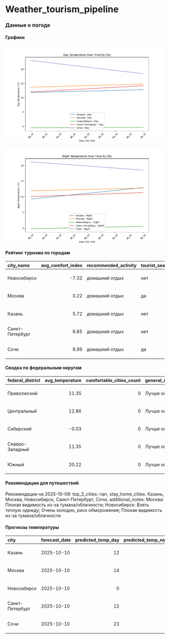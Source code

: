 # Weather_tourism_pipeline

<!-- WEATHER DATA START -->
### Данные о погоде

#### Графики
![Temperature Day](data/visualizations/temperature_day.png)

![Temperature Night](data/visualizations/temperature_night.png)

#### Рейтинг туризма по городам
| city_name       |   avg_comfort_index | recommended_activity   | tourist_season_match   | tourism_season   | tour_recommendation       | as_of_date          |
|:----------------|--------------------:|:-----------------------|:-----------------------|:-----------------|:--------------------------|:--------------------|
| Новосибирск     |               -7.32 | домашний отдых         | нет                    | Июнь-Август      | домашний отдых вне сезона | 2025-10-09 15:00:00 |
| Москва          |                0.22 | домашний отдых         | да                     | Круглогодично    | домашний отдых в сезон    | 2025-10-09 15:00:00 |
| Казань          |                5.72 | домашний отдых         | нет                    | Май-Сентябрь     | домашний отдых вне сезона | 2025-10-09 15:00:00 |
| Санкт-Петербург |                6.85 | домашний отдых         | нет                    | Май-Сентябрь     | домашний отдых вне сезона | 2025-10-09 15:00:00 |
| Сочи            |                6.99 | домашний отдых         | да                     | Май-Октябрь      | домашний отдых в сезон    | 2025-10-09 15:00:00 |

#### Сводка по федеральным округам
| federal_district   |   avg_temperature |   comfortable_cities_count | general_recommendation   | as_of_date          |
|:-------------------|------------------:|---------------------------:|:-------------------------|:--------------------|
| Приволжский        |             11.35 |                          0 | Лучше остаться дома      | 2025-10-09 15:00:00 |
| Центральный        |             12.86 |                          0 | Лучше остаться дома      | 2025-10-09 15:00:00 |
| Сибирский          |             -0.03 |                          0 | Лучше остаться дома      | 2025-10-09 15:00:00 |
| Северо-Западный    |             11.35 |                          0 | Лучше остаться дома      | 2025-10-09 15:00:00 |
| Южный              |             20.22 |                          0 | Лучше остаться дома      | 2025-10-09 15:00:00 |

#### Рекомендации для путешествий
Рекомендации на 2025-10-09: top_3_cities: nan, stay_home_cities: Казань, Москва, Новосибирск, Санкт-Петербург, Сочи, additional_notes: Москва: Плохая видимость из-за тумана/облачности; Новосибирск: Взять теплую одежду; Очень холодно, риск обморожения; Плохая видимость из-за тумана/облачности

#### Прогнозы температуры
| city            | forecast_date   |   predicted_temp_day |   predicted_temp_night | model_type       | as_of_date          |
|:----------------|:----------------|---------------------:|-----------------------:|:-----------------|:--------------------|
| Казань          | 2025-10-10      |                   12 |                      9 | LinearRegression | 2025-10-09 15:00:13 |
| Москва          | 2025-10-10      |                   14 |                     12 | LinearRegression | 2025-10-09 15:00:13 |
| Новосибирск     | 2025-10-10      |                    0 |                      0 | LinearRegression | 2025-10-09 15:00:13 |
| Санкт-Петербург | 2025-10-10      |                   12 |                     10 | LinearRegression | 2025-10-09 15:00:13 |
| Сочи            | 2025-10-10      |                   23 |                     21 | LinearRegression | 2025-10-09 15:00:13 |


<!-- WEATHER DATA END -->
